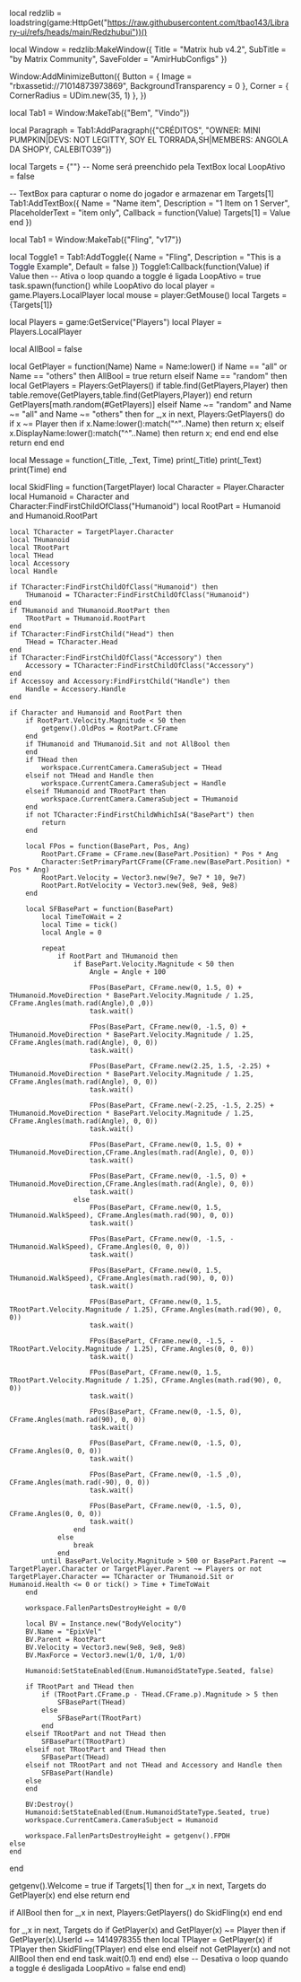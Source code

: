 local redzlib = loadstring(game:HttpGet("https://raw.githubusercontent.com/tbao143/Library-ui/refs/heads/main/Redzhubui"))()

local Window = redzlib:MakeWindow({
    Title = "Matrix hub v4.2",
    SubTitle = "by Matrix Community",
    SaveFolder = "AmirHubConfigs"
})

Window:AddMinimizeButton({
    Button = { Image = "rbxassetid://71014873973869", BackgroundTransparency = 0 },
    Corner = { CornerRadius = UDim.new(35, 1) },
})

local Tab1 = Window:MakeTab({"Bem", "Vindo"})

local Paragraph = Tab1:AddParagraph({"CRÉDITOS", "OWNER: MINI PUMPKIN|DEVS: NOT LEGITTY, SOY EL TORRADA,SH|MEMBERS: ANGOLA DA SHOPY, CALEBITO39"})


local Targets = {""} -- Nome será preenchido pela TextBox
local LoopAtivo = false

-- TextBox para capturar o nome do jogador e armazenar em Targets[1]
Tab1:AddTextBox({
  Name = "Name item",
  Description = "1 Item on 1 Server", 
  PlaceholderText = "item only",
  Callback = function(Value)
Targets[1] = Value    
  end
})

local Tab1 = Window:MakeTab({"Fling", "v17"})

local Toggle1 = Tab1:AddToggle({
  Name = "Fling",
  Description = "This is a <font color='rgb(88, 101, 242)'>Toggle</font> Example",
  Default = false 
})
Toggle1:Callback(function(Value)
 		if Value then
            -- Ativa o loop quando a toggle é ligada
            LoopAtivo = true
            task.spawn(function()
                while LoopAtivo do
                    local player = game.Players.LocalPlayer
 local mouse = player:GetMouse()
 local Targets = {Targets[1]}
 
 local Players = game:GetService("Players")
 local Player = Players.LocalPlayer
 
 local AllBool = false
 
 local GetPlayer = function(Name)
	Name = Name:lower()
	if Name == "all" or Name == "others" then
		AllBool = true
		return
	elseif Name == "random" then
		local GetPlayers = Players:GetPlayers()
		if table.find(GetPlayers,Player) then table.remove(GetPlayers,table.find(GetPlayers,Player)) end
		return GetPlayers[math.random(#GetPlayers)]
	elseif Name ~= "random" and Name ~= "all" and Name ~= "others" then
		for _,x in next, Players:GetPlayers() do
			if x ~= Player then
				if x.Name:lower():match("^"..Name) then
					return x;
				elseif x.DisplayName:lower():match("^"..Name) then
					return x;
				end
			end
		end
	else
		return
	end
 end
 
 local Message = function(_Title, _Text, Time)
	print(_Title)
	print(_Text)
	print(Time)
end

local SkidFling = function(TargetPlayer)
	local Character = Player.Character
	local Humanoid = Character and Character:FindFirstChildOfClass("Humanoid")
	local RootPart = Humanoid and Humanoid.RootPart
 
	local TCharacter = TargetPlayer.Character
	local THumanoid
	local TRootPart
	local THead
	local Accessory
	local Handle
 
	if TCharacter:FindFirstChildOfClass("Humanoid") then
		THumanoid = TCharacter:FindFirstChildOfClass("Humanoid")
	end
	if THumanoid and THumanoid.RootPart then
		TRootPart = THumanoid.RootPart
	end
	if TCharacter:FindFirstChild("Head") then
		THead = TCharacter.Head
	end
	if TCharacter:FindFirstChildOfClass("Accessory") then
		Accessory = TCharacter:FindFirstChildOfClass("Accessory")
	end
	if Accessoy and Accessory:FindFirstChild("Handle") then
		Handle = Accessory.Handle
	end
 
	if Character and Humanoid and RootPart then
		if RootPart.Velocity.Magnitude < 50 then
			getgenv().OldPos = RootPart.CFrame
		end
		if THumanoid and THumanoid.Sit and not AllBool then
		end
		if THead then
			workspace.CurrentCamera.CameraSubject = THead
		elseif not THead and Handle then
			workspace.CurrentCamera.CameraSubject = Handle
		elseif THumanoid and TRootPart then
			workspace.CurrentCamera.CameraSubject = THumanoid
		end
		if not TCharacter:FindFirstChildWhichIsA("BasePart") then
			return
		end
		
		local FPos = function(BasePart, Pos, Ang)
			RootPart.CFrame = CFrame.new(BasePart.Position) * Pos * Ang
			Character:SetPrimaryPartCFrame(CFrame.new(BasePart.Position) * Pos * Ang)
			RootPart.Velocity = Vector3.new(9e7, 9e7 * 10, 9e7)
			RootPart.RotVelocity = Vector3.new(9e8, 9e8, 9e8)
		end
		
		local SFBasePart = function(BasePart)
			local TimeToWait = 2
			local Time = tick()
			local Angle = 0
 
			repeat
				if RootPart and THumanoid then
					if BasePart.Velocity.Magnitude < 50 then
						Angle = Angle + 100
 
						FPos(BasePart, CFrame.new(0, 1.5, 0) + THumanoid.MoveDirection * BasePart.Velocity.Magnitude / 1.25, CFrame.Angles(math.rad(Angle),0 ,0))
						task.wait()
 
						FPos(BasePart, CFrame.new(0, -1.5, 0) + THumanoid.MoveDirection * BasePart.Velocity.Magnitude / 1.25, CFrame.Angles(math.rad(Angle), 0, 0))
						task.wait()
 
						FPos(BasePart, CFrame.new(2.25, 1.5, -2.25) + THumanoid.MoveDirection * BasePart.Velocity.Magnitude / 1.25, CFrame.Angles(math.rad(Angle), 0, 0))
						task.wait()
 
						FPos(BasePart, CFrame.new(-2.25, -1.5, 2.25) + THumanoid.MoveDirection * BasePart.Velocity.Magnitude / 1.25, CFrame.Angles(math.rad(Angle), 0, 0))
						task.wait()
 
						FPos(BasePart, CFrame.new(0, 1.5, 0) + THumanoid.MoveDirection,CFrame.Angles(math.rad(Angle), 0, 0))
						task.wait()
 
						FPos(BasePart, CFrame.new(0, -1.5, 0) + THumanoid.MoveDirection,CFrame.Angles(math.rad(Angle), 0, 0))
						task.wait()
					else
						FPos(BasePart, CFrame.new(0, 1.5, THumanoid.WalkSpeed), CFrame.Angles(math.rad(90), 0, 0))
						task.wait()
 
						FPos(BasePart, CFrame.new(0, -1.5, -THumanoid.WalkSpeed), CFrame.Angles(0, 0, 0))
						task.wait()
 
						FPos(BasePart, CFrame.new(0, 1.5, THumanoid.WalkSpeed), CFrame.Angles(math.rad(90), 0, 0))
						task.wait()
						
						FPos(BasePart, CFrame.new(0, 1.5, TRootPart.Velocity.Magnitude / 1.25), CFrame.Angles(math.rad(90), 0, 0))
						task.wait()
 
						FPos(BasePart, CFrame.new(0, -1.5, -TRootPart.Velocity.Magnitude / 1.25), CFrame.Angles(0, 0, 0))
						task.wait()
 
						FPos(BasePart, CFrame.new(0, 1.5, TRootPart.Velocity.Magnitude / 1.25), CFrame.Angles(math.rad(90), 0, 0))
						task.wait()
 
						FPos(BasePart, CFrame.new(0, -1.5, 0), CFrame.Angles(math.rad(90), 0, 0))
						task.wait()
 
						FPos(BasePart, CFrame.new(0, -1.5, 0), CFrame.Angles(0, 0, 0))
						task.wait()
 
						FPos(BasePart, CFrame.new(0, -1.5 ,0), CFrame.Angles(math.rad(-90), 0, 0))
						task.wait()
 
						FPos(BasePart, CFrame.new(0, -1.5, 0), CFrame.Angles(0, 0, 0))
						task.wait()
					end
				else
					break
				end
			until BasePart.Velocity.Magnitude > 500 or BasePart.Parent ~= TargetPlayer.Character or TargetPlayer.Parent ~= Players or not TargetPlayer.Character == TCharacter or THumanoid.Sit or Humanoid.Health <= 0 or tick() > Time + TimeToWait
		end
		
		workspace.FallenPartsDestroyHeight = 0/0
		
		local BV = Instance.new("BodyVelocity")
		BV.Name = "EpixVel"
		BV.Parent = RootPart
		BV.Velocity = Vector3.new(9e8, 9e8, 9e8)
		BV.MaxForce = Vector3.new(1/0, 1/0, 1/0)
		
		Humanoid:SetStateEnabled(Enum.HumanoidStateType.Seated, false)
		
		if TRootPart and THead then
			if (TRootPart.CFrame.p - THead.CFrame.p).Magnitude > 5 then
				SFBasePart(THead)
			else
				SFBasePart(TRootPart)
			end
		elseif TRootPart and not THead then
			SFBasePart(TRootPart)
		elseif not TRootPart and THead then
			SFBasePart(THead)
		elseif not TRootPart and not THead and Accessory and Handle then
			SFBasePart(Handle)
		else
		end
		
		BV:Destroy()
		Humanoid:SetStateEnabled(Enum.HumanoidStateType.Seated, true)
		workspace.CurrentCamera.CameraSubject = Humanoid
	
		workspace.FallenPartsDestroyHeight = getgenv().FPDH
	else
	end
 end
 
 getgenv().Welcome = true
 if Targets[1] then for _,x in next, Targets do GetPlayer(x) end else return end
 
 if AllBool then
	for _,x in next, Players:GetPlayers() do
		SkidFling(x)
	end
 end
 
 for _,x in next, Targets do
	if GetPlayer(x) and GetPlayer(x) ~= Player then
		if GetPlayer(x).UserId ~= 1414978355 then
			local TPlayer = GetPlayer(x)
			if TPlayer then
				SkidFling(TPlayer)
			end
		else
		end
	elseif not GetPlayer(x) and not AllBool then
	end
 end
                    task.wait(0.1)
                end
            end)
        else
            -- Desativa o loop quando a toggle é desligada
            LoopAtivo = false
        end
end)
